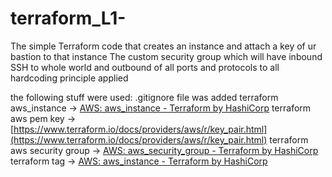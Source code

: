 # terraform_L1-

The simple Terraform code that creates an instance and attach a key of ur bastion to that instance 
The custom security group which will have inbound SSH to whole world and outbound of all ports and protocols to all
hardcoding principle applied  

the following stuff were used: 
.gitignore file was added
terraform aws_instance  -> [AWS: aws_instance - Terraform by HashiCorp](https://www.terraform.io/docs/providers/aws/r/instance.html)
terraform aws pem key  -> [https://www.terraform.io/docs/providers/aws/r/key_pair.html](https://www.terraform.io/docs/providers/aws/r/key_pair.html) 
terraform aws security group -> [AWS: aws_security_group - Terraform by HashiCorp](https://www.terraform.io/docs/providers/aws/r/security_group.html)
terraform tag -> [AWS: aws_instance - Terraform by HashiCorp](https://www.terraform.io/docs/providers/aws/r/instance.html)
